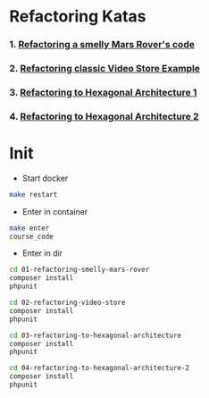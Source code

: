 # Refactoring Katas
### 1. [Refactoring a smelly Mars Rover's code](https://github.com/codesai/code-smells-refactoring-training-php/tree/master/01-refactoring-smelly-mars-rover)

### 2. [Refactoring classic Video Store Example](https://github.com/codesai/code-smells-refactoring-training-php/tree/master/02-refactoring-video-store)

### 3. [Refactoring to Hexagonal Architecture 1](https://github.com/codesai/code-smells-refactoring-training-php/tree/master/03-refactoring-to-hexagonal-architecture)

### 4. [Refactoring to Hexagonal Architecture 2](https://github.com/codesai/code-smells-refactoring-training-php/tree/master/04-refactoring-to-hexagonal-architecture-2)


# Init
- Start docker
```bash
make restart
```
- Enter in container
```bash
make enter
course_code
```
- Enter in dir
```bash
cd 01-refactoring-smelly-mars-rover
composer install
phpunit
```

```bash
cd 02-refactoring-video-store
composer install
phpunit
```

```bash
cd 03-refactoring-to-hexagonal-architecture
composer install
phpunit
```

```bash
cd 04-refactoring-to-hexagonal-architecture-2
composer install
phpunit
```